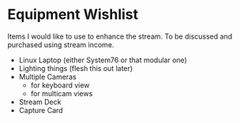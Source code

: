 # Equipment Wishlist
Items I would like to use to enhance the stream. To be discussed and purchased
using stream income.

- Linux Laptop (either System76 or that modular one)
- Lighting things (flesh this out later)
- Multiple Cameras
    - for keyboard view
    - for multicam views
- Stream Deck
- Capture Card


